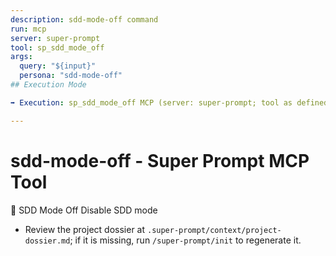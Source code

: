 ```yaml
---
description: sdd-mode-off command
run: mcp
server: super-prompt
tool: sp_sdd_mode_off
args:
  query: "${input}"
  persona: "sdd-mode-off"
## Execution Mode

➡️ Execution: sp_sdd_mode_off MCP (server: super-prompt; tool as defined above).

---
```


# **sdd-mode-off - Super Prompt MCP Tool**

🔴 SDD Mode Off
Disable SDD mode

- Review the project dossier at `.super-prompt/context/project-dossier.md`; if it is missing, run `/super-prompt/init` to regenerate it.
